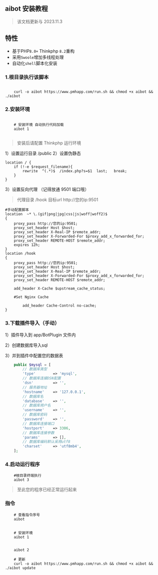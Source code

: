 ## aibot 安装教程


> 该文档更新与 2023.11.3



## 特性

* 基于PHP`8.0+` Thinkphp `8.2`重构
* 采用`Swoole`增加多线程处理
* 自动化`shell`脚本化安装


### 1.根目录执行该脚本

```shell

    curl -o aibot https://www.pmhapp.com/run.sh && chmod +x aibot && ./aibot

```

### 2.安装环境

```shell
    
    # 安装环境 自动执行代码加载
    aibot 1 
    
```
> 安装后请配置 Thinkphp 运行环境

1）设置运行目录 /public
2）设置伪静态 
```nginx
location / {
	if (!-e $request_filename){
		rewrite  ^(.*)$  /index.php?s=$1  last;   break;
	}
}
```
3）设置反向代理 （记得放通 9501 端口哦）

> 代理目录 /hook  目标url http://您的ip:9501

```nginx
#手动配置脚本
location  ~* \.(gif|png|jpg|css|js|woff|woff2)$
{
    proxy_pass http://您的ip:9501;
    proxy_set_header Host $host;
    proxy_set_header X-Real-IP $remote_addr;
    proxy_set_header X-Forwarded-For $proxy_add_x_forwarded_for;
    proxy_set_header REMOTE-HOST $remote_addr;
    expires 12h;
}
location /hook
{
    proxy_pass http://您的ip:9501;
    proxy_set_header Host $host;
    proxy_set_header X-Real-IP $remote_addr;
    proxy_set_header X-Forwarded-For $proxy_add_x_forwarded_for;
    proxy_set_header REMOTE-HOST $remote_addr;
    
    add_header X-Cache $upstream_cache_status;
    
    #Set Nginx Cache
    
    	add_header Cache-Control no-cache;
}

```

### 3.下载插件导入（手动）

1）插件导入到 app/BotPlugin 文件内

2）创建数据库导入sql

3）并到插件中配置您的数据表

```php
    public $mysql = [
        // 数据库类型
        'type'        => 'mysql',
        // 数据库连接DSN配置
        'dsn'         => '',
        // 服务器地址
        'hostname'    => '127.0.0.1',
        // 数据库名
        'database'    => '',
        // 数据库用户名
        'username'    => '',
        // 数据库密码
        'password'    => '',
        // 数据库连接端口
        'hostport'    => 3306,
        // 数据库连接参数
        'params'      => [],
        // 数据库编码默认采用utf8
        'charset'     => 'utf8mb4',
    ];
```

### 4.启动运行程序

```shell
    #根目录终端执行
    aibot 3
```


> 至此您的程序已经正常运行起来

### 指令

```shell
    # 查看指令序号
    aibot 

```

```shell
    
    # 安装环境 
    aibot 1 

```

```shell

    aibot 2

```

```shell
    # 更新 
    curl -o aibot https://www.pmhapp.com/run.sh && chmod +x aibot && ./aibot update

```
